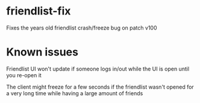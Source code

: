 # friendlist-fix
Fixes the years old friendlist crash/freeze bug on patch v100

# Known issues
Friendlist UI won't update if someone logs in/out while the UI is open until you re-open it

The client might freeze for a few seconds if the friendlist wasn't opened for a very long time while having a large amount of friends
